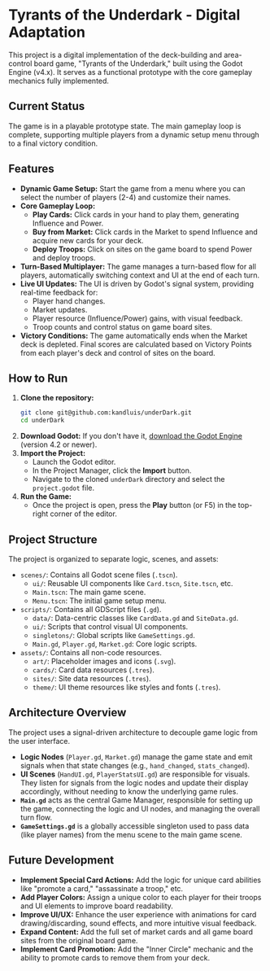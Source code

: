 # Tyrants of the Underdark - Digital Adaptation

This project is a digital implementation of the deck-building and area-control board game, "Tyrants of the Underdark," built using the Godot Engine (v4.x). It serves as a functional prototype with the core gameplay mechanics fully implemented.

## Current Status

The game is in a playable prototype state. The main gameplay loop is complete, supporting multiple players from a dynamic setup menu through to a final victory condition.

## Features

- **Dynamic Game Setup:** Start the game from a menu where you can select the number of players (2-4) and customize their names.
- **Core Gameplay Loop:**
  - **Play Cards:** Click cards in your hand to play them, generating Influence and Power.
  - **Buy from Market:** Click cards in the Market to spend Influence and acquire new cards for your deck.
  - **Deploy Troops:** Click on sites on the game board to spend Power and deploy troops.
- **Turn-Based Multiplayer:** The game manages a turn-based flow for all players, automatically switching context and UI at the end of each turn.
- **Live UI Updates:** The UI is driven by Godot's signal system, providing real-time feedback for:
  - Player hand changes.
  - Market updates.
  - Player resource (Influence/Power) gains, with visual feedback.
  - Troop counts and control status on game board sites.
- **Victory Conditions:** The game automatically ends when the Market deck is depleted. Final scores are calculated based on Victory Points from each player's deck and control of sites on the board.

## How to Run

1.  **Clone the repository:**
    ```bash
    git clone git@github.com:kandluis/underDark.git
    cd underDark
    ```
2.  **Download Godot:** If you don't have it, [download the Godot Engine](https://godotengine.org/download/) (version 4.2 or newer).
3.  **Import the Project:**
    - Launch the Godot editor.
    - In the Project Manager, click the **Import** button.
    - Navigate to the cloned `underDark` directory and select the `project.godot` file.
4.  **Run the Game:**
    - Once the project is open, press the **Play** button (or F5) in the top-right corner of the editor.

## Project Structure

The project is organized to separate logic, scenes, and assets:

- `scenes/`: Contains all Godot scene files (`.tscn`).
  - `ui/`: Reusable UI components like `Card.tscn`, `Site.tscn`, etc.
  - `Main.tscn`: The main game scene.
  - `Menu.tscn`: The initial game setup menu.
- `scripts/`: Contains all GDScript files (`.gd`).
  - `data/`: Data-centric classes like `CardData.gd` and `SiteData.gd`.
  - `ui/`: Scripts that control visual UI components.
  - `singletons/`: Global scripts like `GameSettings.gd`.
  - `Main.gd`, `Player.gd`, `Market.gd`: Core logic scripts.
- `assets/`: Contains all non-code resources.
  - `art/`: Placeholder images and icons (`.svg`).
  - `cards/`: Card data resources (`.tres`).
  - `sites/`: Site data resources (`.tres`).
  - `theme/`: UI theme resources like styles and fonts (`.tres`).

## Architecture Overview

The project uses a signal-driven architecture to decouple game logic from the user interface.

- **Logic Nodes** (`Player.gd`, `Market.gd`) manage the game state and emit signals when that state changes (e.g., `hand_changed`, `stats_changed`).
- **UI Scenes** (`HandUI.gd`, `PlayerStatsUI.gd`) are responsible for visuals. They listen for signals from the logic nodes and update their display accordingly, without needing to know the underlying game rules.
- **`Main.gd`** acts as the central Game Manager, responsible for setting up the game, connecting the logic and UI nodes, and managing the overall turn flow.
- **`GameSettings.gd`** is a globally accessible singleton used to pass data (like player names) from the menu scene to the main game scene.

## Future Development

- **Implement Special Card Actions:** Add the logic for unique card abilities like "promote a card," "assassinate a troop," etc.
- **Add Player Colors:** Assign a unique color to each player for their troops and UI elements to improve board readability.
- **Improve UI/UX:** Enhance the user experience with animations for card drawing/discarding, sound effects, and more intuitive visual feedback.
- **Expand Content:** Add the full set of market cards and all game board sites from the original board game.
- **Implement Card Promotion:** Add the "Inner Circle" mechanic and the ability to promote cards to remove them from your deck.
